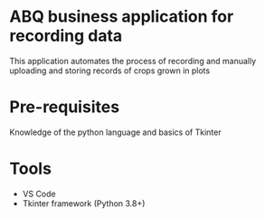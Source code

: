 # ABQ business application for recording data
This application automates the process of recording and manually uploading and storing records of 
crops grown in plots

# Pre-requisites
Knowledge of the python language and basics of Tkinter

# Tools
- VS Code
- Tkinter framework (Python 3.8+)
